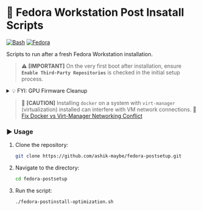 # 🐧 Fedora Workstation Post Insatall Scripts

[![Bash](https://img.shields.io/badge/Bash-4EAA25?logo=gnubash&logoColor=fff)](#)
[![Fedora](https://img.shields.io/badge/Fedora-51A2DA?logo=fedora&logoColor=fff)](#)

Scripts to run after a fresh Fedora Workstation installation.

> ⚠️ **[IMPORTANT]**
> On the very first boot after installation, ensure **`Enable Third-Party Repositories`** is checked in the initial setup process.

<details>

<summary> 💡 FYI: GPU Firmware Cleanup </summary>

If you only use an **Intel iGPU**, there's no need to keep AMD or NVIDIA GPU firmware updated. Removing them can save space and upgrade time:

```bash
sudo dnf remove amd-gpu-firmware
sudo dnf remove nvidia-gpu-firmware
```

</details>

> 🚫 **[CAUTION]**
> Installing `docker` on a system with `virt-manager` (virtualization) installed can interfere with VM network connections.
> 📘 [Fix Docker vs Virt-Manager Networking Conflict](scripts/dev-tools/fedora-docker-vm-networking-fix.md)

### ▶️ Usage

1.  Clone the repository:
    ```bash
    git clone https://github.com/ashik-maybe/fedora-postsetup.git
    ```
2.  Navigate to the directory:
    ```bash
    cd fedora-postsetup
    ```
3.  Run the script:
    ```bash
    ./fedora-postinstall-optimization.sh
    ```
